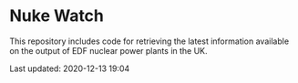 # Nuke Watch

This repository includes code for retrieving the latest information available on the output of EDF nuclear power plants in the UK.

Last updated: 2020-12-13 19:04